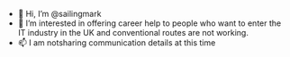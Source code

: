 - 👋 Hi, I’m @sailingmark
- 👀 I’m interested in offering career help to people who want to enter the IT industry in the UK and conventional routes are not working.
- 📫 I am notsharing communication details at this time
